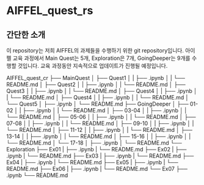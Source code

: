# AIFFEL_quest_rs

## 간단한 소개
이 repository는 저희 AIFFEL의 과제들을 수행하기 위한 git repository입니다.
아이펠 교육 과정에서 Main Quest는 5개, Exploration은 7개, GoingDeeper는 9개를 수행할 것입니다.
교육 과정동안 지속적으로 업데이트가 진행될 예정입니다.

AIFFEL_quest_cr
├── MainQuest
│   ├── Quest1
│   |   ├── .ipynb
│   |   └── README.md
│   ├── Quest2
│   |   ├── .ipynb
│   |   └── README.md
│   ├── Quest3
│   |   ├── .ipynb
│   |   └── README.md
│   ├── Quest4
│   |   ├── .ipynb
│   |   └── README.md
│   ├── Quest4
│   |   ├── .ipynb
│   |   └── README.md
│   └── Quest5
│       ├── .ipynb
│       └── README.md
├── GoingDeeper
│   ├── 01-02
│   |   ├── .ipynb
│   |   └── README.md
│   ├── 03-04
│   |   ├── .ipynb
│   |   └── README.md
│   ├── 05-06
│   |   ├── .ipynb
│   |   └── README.md
│   ├── 07-08
│   |   ├── .ipynb
│   |   └── README.md
│   ├── 09-10
│   |   ├── .ipynb
│   |   └── README.md
│   ├── 11-12
│   |   ├── .ipynb
│   |   └── README.md
│   ├── 13-14
│   |   ├── .ipynb
│   |   └── README.md
│   ├── 15-16
│   |   ├── .ipynb
│   |   └── README.md
│   └── 17-18
│       ├── .ipynb
│       └── README.md
└── Exploration
    ├── Ex01
    |   ├── .ipynb
    |   └── README.md
    ├── Ex02
    |   ├── .ipynb
    |   └── README.md
    ├── Ex03
    |   ├── .ipynb
    |   └── README.md
    ├── Ex04
    |   ├── .ipynb
    |   └── README.md
    ├── Ex05
    |   ├── .ipynb
    |   └── README.md
    ├── Ex06
    |   ├── .ipynb
    |   └── README.md
    └── Ex07
        ├── .ipynb
        └── README.md
